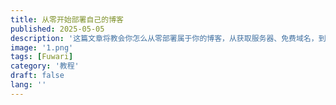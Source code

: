 ```yaml
---
title: 从零开始部署自己的博客
published: 2025-05-05
description: '这篇文章将教会你怎么从零部署属于你的博客，从获取服务器、免费域名，到部署Fuwari'
image: '1.png'
tags: [Fuwari]
category: '教程'
draft: false 
lang: ''
---
```

